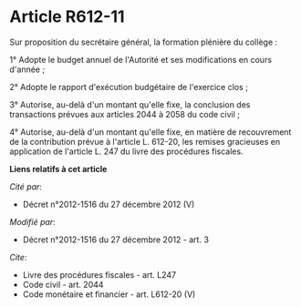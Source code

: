 # Article R612-11

Sur proposition du secrétaire général, la formation plénière du collège : 

1° Adopte le budget annuel de l'Autorité et ses modifications en cours d'année ; 

2° Adopte le rapport d'exécution budgétaire de l'exercice clos ; 

3° Autorise, au-delà d'un montant qu'elle fixe, la conclusion des transactions prévues aux articles 2044 à 2058 du code
civil ; 

4° Autorise, au-delà d'un montant qu'elle fixe, en matière de recouvrement de la contribution prévue à l'article L. 612-20,
les remises gracieuses en application de l'article L. 247 du livre des procédures fiscales.

**Liens relatifs à cet article**

_Cité par_:

  - Décret n°2012-1516 du 27 décembre 2012 (V)

_Modifié par_:

  - Décret n°2012-1516 du 27 décembre 2012 - art. 3

_Cite_:

  - Livre des procédures fiscales - art. L247
  - Code civil - art. 2044
  - Code monétaire et financier - art. L612-20 (V)

